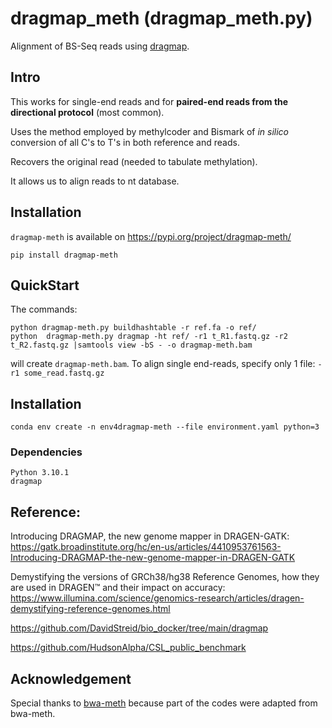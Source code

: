 # dragmap_meth (dragmap_meth.py)

Alignment of BS-Seq reads using [dragmap](https://github.com/Illumina/DRAGMAP). 

## Intro

This works for single-end reads and for **paired-end reads from the
directional protocol** (most common).

Uses the method employed by methylcoder and Bismark of *in silico*
conversion of all C's to T's in both reference and reads.

Recovers the original read (needed to tabulate methylation).

It allows us to align reads to nt database. 

## Installation

`dragmap-meth` is available on https://pypi.org/project/dragmap-meth/

```
pip install dragmap-meth
```

## QuickStart

The commands:

```
python dragmap-meth.py buildhashtable -r ref.fa -o ref/
python  dragmap-meth.py dragmap -ht ref/ -r1 t_R1.fastq.gz -r2 t_R2.fastq.gz |samtools view -bS - -o dragmap-meth.bam
```

will create `dragmap-meth.bam`. 
To align single end-reads, specify only 1 file: `-r1 some_read.fastq.gz`

## Installation

```
conda env create -n env4dragmap-meth --file environment.yaml python=3
```

### Dependencies

```
Python 3.10.1
dragmap
```

## Reference:

Introducing DRAGMAP, the new genome mapper in DRAGEN-GATK: https://gatk.broadinstitute.org/hc/en-us/articles/4410953761563-Introducing-DRAGMAP-the-new-genome-mapper-in-DRAGEN-GATK

Demystifying the versions of GRCh38/hg38 Reference Genomes, how they are used in DRAGEN™ and their impact on accuracy: https://www.illumina.com/science/genomics-research/articles/dragen-demystifying-reference-genomes.html

https://github.com/DavidStreid/bio_docker/tree/main/dragmap

https://github.com/HudsonAlpha/CSL_public_benchmark

## Acknowledgement

Special thanks to [bwa-meth](https://github.com/brentp/bwa-meth) because part of the codes were adapted from bwa-meth. 

